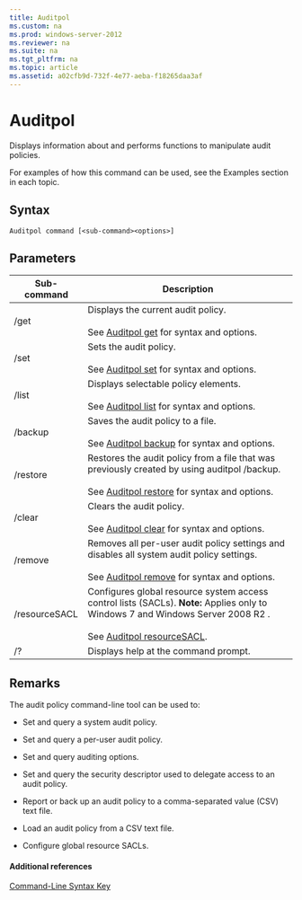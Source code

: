 ```yaml
---
title: Auditpol
ms.custom: na
ms.prod: windows-server-2012
ms.reviewer: na
ms.suite: na
ms.tgt_pltfrm: na
ms.topic: article
ms.assetid: a02cfb9d-732f-4e77-aeba-f18265daa3af
---
```

# Auditpol
Displays information about and performs functions to manipulate audit policies.  
  
For examples of how this command can be used, see the Examples section in each topic.  
  
## Syntax  
  
```  
Auditpol command [<sub-command><options>]  
```  
  
## Parameters  
  
|Sub\-command|Description|  
|----------------|---------------|  
|\/get|Displays the current audit policy.<br /><br />See [Auditpol get]() for syntax and options.|  
|\/set|Sets the audit policy.<br /><br />See [Auditpol set]() for syntax and options.|  
|\/list|Displays selectable policy elements.<br /><br />See [Auditpol list]() for syntax and options.|  
|\/backup|Saves the audit policy to a file.<br /><br />See [Auditpol backup]() for syntax and options.|  
|\/restore|Restores the audit policy from a file that was previously created by using auditpol \/backup.<br /><br />See [Auditpol restore]() for syntax and options.|  
|\/clear|Clears the audit policy.<br /><br />See [Auditpol clear]() for syntax and options.|  
|\/remove|Removes all per\-user audit policy settings and disables all system audit policy settings.<br /><br />See [Auditpol remove]() for syntax and options.|  
|\/resourceSACL|Configures global resource system access control lists \(SACLs\). **Note:** Applies only to  Windows 7  and  Windows Server 2008 R2 .<br /><br />See [Auditpol resourceSACL]().|  
|\/?|Displays help at the command prompt.|  
  
## Remarks  
The audit policy command\-line tool can be used to:  
  
-   Set and query a system audit policy.  
  
-   Set and query a per\-user audit policy.  
  
-   Set and query auditing options.  
  
-   Set and query the security descriptor used to delegate access to an audit policy.  
  
-   Report or back up an audit policy to a comma\-separated value \(CSV\) text file.  
  
-   Load an audit policy from a CSV text file.  
  
-   Configure global resource SACLs.  
  
#### Additional references  
[Command-Line Syntax Key](Command-Line-Syntax-Key.md)  
  

